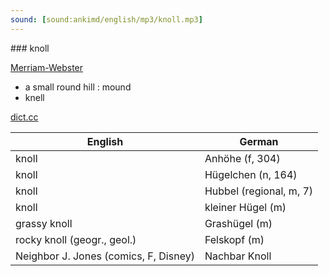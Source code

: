 ```yaml
---
sound: [sound:ankimd/english/mp3/knoll.mp3]
---
```


\### knoll

[Merriam-Webster](https://www.merriam-webster.com/dictionary/knoll)

- a small round hill : mound
- knell

[dict.cc](https://www.dict.cc/knoll)

| English        | German       |
| -------------- | ------------ |
| knoll | Anhöhe (f, 304) |
| knoll | Hügelchen (n, 164) |
| knoll | Hubbel (regional, m, 7) |
| knoll | kleiner Hügel (m) |
| grassy knoll | Grashügel (m) |
| rocky knoll (geogr., geol.) | Felskopf (m) |
| Neighbor J. Jones (comics, F, Disney) | Nachbar Knoll |
